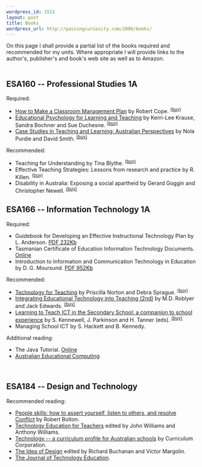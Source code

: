 ```yaml
--- 
wordpress_id: 1511
layout: post
title: Books
wordpress_url: http://passingcuriosity.com/2006/books/
---
```

On this page I shall provide a partial list of the books required and recommended for my units. Where appropriate I will provide links to the author's, publisher's and book's web site as well as to Amazon.<br /><br /><h2>ESA160 -- Professional Studies 1A</h2>Required:<ul>    <li><a class="title" href="http://www.pearsoned.com.au/Catalogue/TitleDetails.aspx?isbn=0733976301">How to Make a Classroom Management Plan</a> by Robert Cope. <sup><a href="http://isbn.nu/0733976301">(buy)</a></sup></li>    <li><a class="title" href="http://www.thomsonlearning.com.au/higher/education/krause/index.asp">Educational Psychology for Learning and Teaching</a> by Kerri-Lee Krause, Sandra Bochner and Sue Duchesne. <sup><a href="http://isbn.nu/017010351X">(buy)</a></sup></li>    <li><a class="title" href="http://www.pearsoned.com.au/Catalogue/TitleDetails.aspx?isbn=0724812121">Case Studies in Teaching and Learning: Australian Perspectives</a> by Nola Purdie and David Smith. <sup><a href="http://isbn.nu/0724812121">(buy)</a></sup></li></ul>Recommended:<ul>    <li><a class="title">Teaching for Understanding</a> by Tina Blythe. <sup><a href="http://isbn.nu/0787909939">(buy)</a></sup></li>    <li><a class="title">Effective Teaching Strategies: Lessons from research and practice </a> by R. Killen. <sup><a href="http://isbn.nu/1876633670">(buy)</a></sup></li>    <li><a class="title">Disability in Australia: Exposing a social apartheid</a> by Gerard Goggin and Christopher Newell. <sup><a href="http://isbn.nu/0868407194">(buy)</a></sup></li></ul><h2>ESA166 -- Information Technology 1A</h2>Required:<ul>    <li>Guidebook for Developing an Effective Instructional Technology Plan by L. Anderson. <a class="title" href="http://www2.msstate.edu/%7Elsa1/nctp/Guidebook.pdf">PDF 232Kb</a></li>    <li>Tasmanian Certificate of Education Information Technology Documents. <a class="title" href="http://www.tqa.tas.gov.au/1161">Online</a></li>    <li>Introduction to Information and Communication Technology in Education by D. G. Moursund. <a class="title" href="http://darkwing.uoregon.edu/%7emoursund/Books/ICT/ICTBook.pdf">PDF 952Kb</a></li></ul>Recommended:<ul>    <li><a class="title" href="http://pearsoned.com.au/Catalogue/TitleDetails.aspx?isbn=0205309151">Technology for Teaching</a> by Priscilla Norton and Debra Sprague. <sup><a href="http://isbn.nu/0205309151">(buy)</a></sup></li>    <li><a class="title" href="http://cwx.prenhall.com/bookbind/pubbooks/roblyer/">Integrating Educational Technology into Teaching (2nd)</a> by M.D. Roblyer and Jack Edwards. <sup><a href="http://isbn.nu/013042319X">(buy)</a></sup></li>    <li><a class="title" href="http://ecommerce.tandf.co.uk/catalogue/DetailedDisplay.asp?ISBN=0415276691&ResourceCentre=SEARCH&amp;RedirectPage=PerformSearch%2Easp&amp;curpage=1">Learning to Teach ICT in the Secondary School: a companion to school experience</a> by S. Kennewell, J. Parkinson and H. Tanner (eds). <sup><a href="http://isbn.nu/0415276691">(buy)</a></sup></li>    <li>Managing School ICT by S. Hackett and B. Kennedy.</li></ul>Additional reading:<ul>    <li>The Java Tutorial. <a href="http://java.sun.com/docs/books/tutorial/">Online</a></li>    <li><a class="title" href="http://www.acce.edu.au/journal/default.asp">Australian Educational Computing</a></li></ul><br /><h2>ESA184 -- Design and Technology</h2>Recommended reading:<ul>    <li><a class="title" href="http://isbn.nu/0731800311">People skills: how to assert yourself, listen to others, and resolve Conflict</a> by Robert Bolton.</li>    <li><a class="title" href="http://isbn.nu/073294077X">Technology Education for Teachers</a> edited by John Williams and Anthony Williams.</li>    <li><a class="title" href="http://isbn.nu/186366209X">Technology -- a curriculum profile for Australian schools</a> by Curriculum Corporation.</li>    <li><a class="title" href="http://isbn.nu/0262631660">The Idea of Design</a> edited by Richard Buchanan and Victor Margolin.</li>    <li><a class="title" href="http://scholar.lib.vt.edu/ejournals/JTE/">The Journal of Technology Education</a>.</li></ul>
